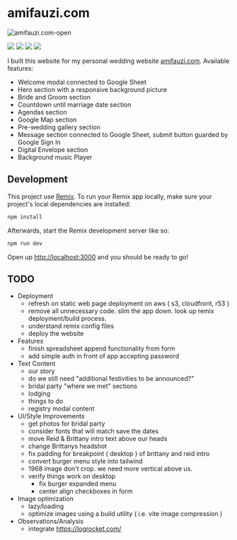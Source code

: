 # amifauzi.com

![amifauzi.com-open](https://socialify.git.ci/fauzialz/amifauzi.com-open/image?font=Inter&forks=1&language=1&owner=1&pattern=Circuit%20Board&pulls=1&stargazers=1&theme=Light)

<img src="https://img.shields.io/badge/React-20232A?style=for-the-badge&logo=react&logoColor=61DAFB" /> <img src="https://img.shields.io/badge/TypeScript-007ACC?style=for-the-badge&logo=typescript&logoColor=white" /> <img src="https://img.shields.io/badge/Tailwind_CSS-38B2AC?style=for-the-badge&logo=tailwind-css&logoColor=white" /> <img src="https://img.shields.io/badge/Google%20Sheets-34A853?style=for-the-badge&logo=google-sheets&logoColor=white" />

I built this website for my personal wedding website [amifauzi.com](https://www.amifauzi.com/?to=Rekan+Developer).
Available features:

- Welcome modal connected to Google Sheet
- Hero section with a responsive background picture
- Bride and Groom section
- Countdown until marriage date section
- Agendas section
- Google Map section
- Pre-wedding gallery section
- Message section connected to Google Sheet, submit button guarded by Google Sign In
- Digital Envelope section
- Background music Player

## Development

This project use [Remix](https://remix.run/docs). To run your Remix app locally, make sure your project's local dependencies are installed:

```sh
npm install
```

Afterwards, start the Remix development server like so:

```sh
npm run dev
```

Open up [http://localhost:3000](http://localhost:3000) and you should be ready to go!

## TODO
- Deployment
    - refresh on static web page deployment on aws ( s3, cloudfront, r53 ) 
    - remove all unnecessary code. slim the app down. look up remix deployment/build process.
    - understand remix config files
    - deploy the website
- Features
    - finish spreadsheet append functionality from form 
    - add simple auth in front of app accepting password
- Text Content
    - our story 
    - do we still need "additional festivities to be announced?" 
    - bridal party "where we met" sections
    - lodging 
    - things to do 
    - registry modal content
- UI/Style Improvements
    - get photos for bridal party
    - consider fonts that will match save the dates
    - move Reid & Brittany intro text above our heads
    - change Brittanys headshot
    - fix padding for breakpoint ( desktop ) of brittany and reid intro 
    - convert burger menu style into tailwind 
    - 1968 image don't crop. we need more vertical above us.
    - verify things work on desktop
        - fix burger expanded menu
        - center align checkboxes in form
- Image optimization
    - lazy/loading 
    - optimize images using a build utility ( i.e. vite image compression )
- Observations/Analysis
    - integrate https://logrocket.com/

